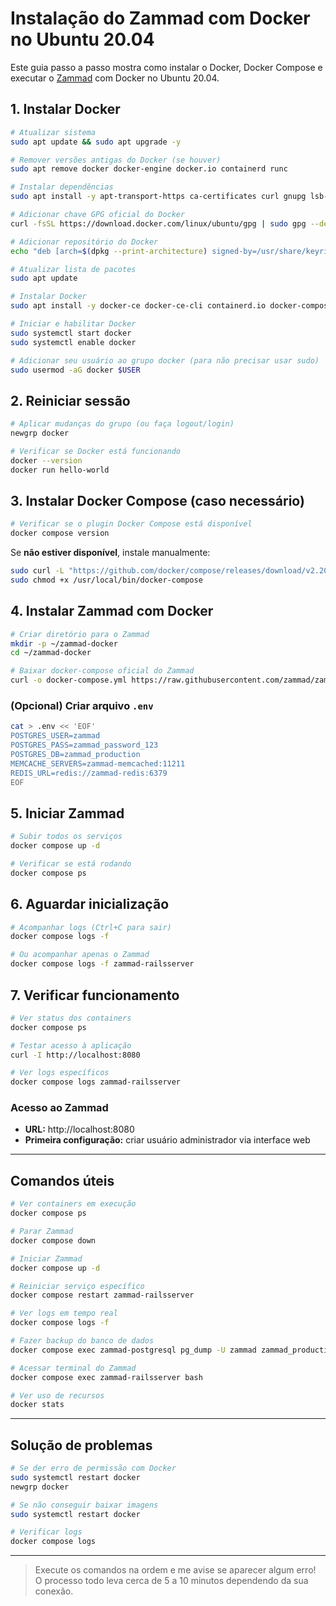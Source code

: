 
# Instalação do Zammad com Docker no Ubuntu 20.04

Este guia passo a passo mostra como instalar o Docker, Docker Compose e executar o [Zammad](https://zammad.org/) com Docker no Ubuntu 20.04.

## 1. Instalar Docker

```bash
# Atualizar sistema
sudo apt update && sudo apt upgrade -y

# Remover versões antigas do Docker (se houver)
sudo apt remove docker docker-engine docker.io containerd runc

# Instalar dependências
sudo apt install -y apt-transport-https ca-certificates curl gnupg lsb-release

# Adicionar chave GPG oficial do Docker
curl -fsSL https://download.docker.com/linux/ubuntu/gpg | sudo gpg --dearmor -o /usr/share/keyrings/docker-archive-keyring.gpg

# Adicionar repositório do Docker
echo "deb [arch=$(dpkg --print-architecture) signed-by=/usr/share/keyrings/docker-archive-keyring.gpg] https://download.docker.com/linux/ubuntu $(lsb_release -cs) stable" | sudo tee /etc/apt/sources.list.d/docker.list > /dev/null

# Atualizar lista de pacotes
sudo apt update

# Instalar Docker
sudo apt install -y docker-ce docker-ce-cli containerd.io docker-compose-plugin

# Iniciar e habilitar Docker
sudo systemctl start docker
sudo systemctl enable docker

# Adicionar seu usuário ao grupo docker (para não precisar usar sudo)
sudo usermod -aG docker $USER
```

## 2. Reiniciar sessão

```bash
# Aplicar mudanças do grupo (ou faça logout/login)
newgrp docker

# Verificar se Docker está funcionando
docker --version
docker run hello-world
```

## 3. Instalar Docker Compose (caso necessário)

```bash
# Verificar se o plugin Docker Compose está disponível
docker compose version
```

Se **não estiver disponível**, instale manualmente:

```bash
sudo curl -L "https://github.com/docker/compose/releases/download/v2.20.2/docker-compose-$(uname -s)-$(uname -m)" -o /usr/local/bin/docker-compose
sudo chmod +x /usr/local/bin/docker-compose
```

## 4. Instalar Zammad com Docker

```bash
# Criar diretório para o Zammad
mkdir -p ~/zammad-docker
cd ~/zammad-docker

# Baixar docker-compose oficial do Zammad
curl -o docker-compose.yml https://raw.githubusercontent.com/zammad/zammad-docker-compose/master/docker-compose.yml
```

### (Opcional) Criar arquivo `.env`

```bash
cat > .env << 'EOF'
POSTGRES_USER=zammad
POSTGRES_PASS=zammad_password_123
POSTGRES_DB=zammad_production
MEMCACHE_SERVERS=zammad-memcached:11211
REDIS_URL=redis://zammad-redis:6379
EOF
```

## 5. Iniciar Zammad

```bash
# Subir todos os serviços
docker compose up -d

# Verificar se está rodando
docker compose ps
```

## 6. Aguardar inicialização

```bash
# Acompanhar logs (Ctrl+C para sair)
docker compose logs -f

# Ou acompanhar apenas o Zammad
docker compose logs -f zammad-railsserver
```

## 7. Verificar funcionamento

```bash
# Ver status dos containers
docker compose ps

# Testar acesso à aplicação
curl -I http://localhost:8080

# Ver logs específicos
docker compose logs zammad-railsserver
```

### Acesso ao Zammad

- **URL:** http://localhost:8080  
- **Primeira configuração:** criar usuário administrador via interface web

---

## Comandos úteis

```bash
# Ver containers em execução
docker compose ps

# Parar Zammad
docker compose down

# Iniciar Zammad
docker compose up -d

# Reiniciar serviço específico
docker compose restart zammad-railsserver

# Ver logs em tempo real
docker compose logs -f

# Fazer backup do banco de dados
docker compose exec zammad-postgresql pg_dump -U zammad zammad_production > backup_$(date +%Y%m%d_%H%M%S).sql

# Acessar terminal do Zammad
docker compose exec zammad-railsserver bash

# Ver uso de recursos
docker stats
```

---

## Solução de problemas

```bash
# Se der erro de permissão com Docker
sudo systemctl restart docker
newgrp docker

# Se não conseguir baixar imagens
sudo systemctl restart docker

# Verificar logs
docker compose logs
```

---

> Execute os comandos na ordem e me avise se aparecer algum erro!  
> O processo todo leva cerca de 5 a 10 minutos dependendo da sua conexão.

